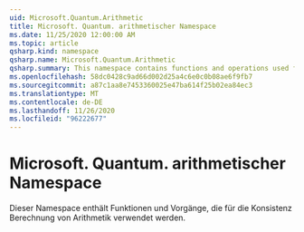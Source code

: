 ```yaml
---
uid: Microsoft.Quantum.Arithmetic
title: Microsoft. Quantum. arithmetischer Namespace
ms.date: 11/25/2020 12:00:00 AM
ms.topic: article
qsharp.kind: namespace
qsharp.name: Microsoft.Quantum.Arithmetic
qsharp.summary: This namespace contains functions and operations used for coherently computing arithmetic.
ms.openlocfilehash: 58dc0428c9ad66d002d25a4c6e0c0b08ae6f9fb7
ms.sourcegitcommit: a87c1aa8e7453360025e47ba614f25b02ea84ec3
ms.translationtype: MT
ms.contentlocale: de-DE
ms.lasthandoff: 11/26/2020
ms.locfileid: "96222677"
---
```

# <a name="microsoftquantumarithmetic-namespace"></a>Microsoft. Quantum. arithmetischer Namespace

Dieser Namespace enthält Funktionen und Vorgänge, die für die Konsistenz Berechnung von Arithmetik verwendet werden.

